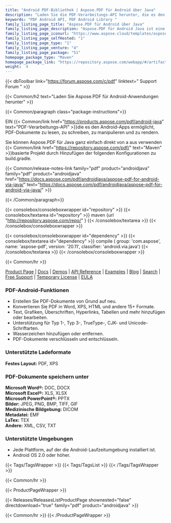 ```yaml
---
title: "Android PDF-Bibliothek | Aspose.PDF für Android über Java"
description: "Laden Sie die PDF-Verarbeitungs-API herunter, die es den Android-Apps ermöglicht, PDF-Dokumente zu lesen, zu schreiben, zu manipulieren und zu rendern. Die API unterstützt eine Vielzahl von branchenüblichen Dateiformaten, darunter HTML, TXT, EPUB, XPS und Bilder."
keywords: "PDF Android API, PDF Android Library "
family_listing_page_title: "Aspose.PDF für Android über Java"
family_listing_page_description: "Aspose.PDF für Android Java ist eine PDF-Verarbeitungs-API, mit der Android-Apps PDF-Dokumente lesen, schreiben, manipulieren und rendern können. Es unterstützt die Arbeit mit PDF-, TXT- und Bilddateiformaten."
family_listing_page_iconurl: "https://www.aspose.cloud/templates/aspose/App_Themes/V3/images/pdf/272x272/aspose_pdf-for-android-min.png"
family_listing_page_selfHosted: "1"
family_listing_page_type: "1"
family_listing_page_venture: "4"
family_listing_page_package: "51"
homepage_package_type: "Maven"
homepage_package_link: "https://repository.aspose.com/webapp/#/artifacts/browse/tree/General/repo/com/aspose/aspose-pdf"
weight:  4
---
```


{{< dbToolbar link="https://forum.aspose.com/c/pdf" linktext=" Support Forum " >}}


{{< Common/h2 text="Laden Sie Aspose.PDF für Android-Anwendungen herunter"  >}}

{{< Common/paragraph class="package-instructions">}}

EIN
{{< Common/link href="https://products.aspose.com/pdf/android-java" text="PDF-Verarbeitungs-API"  >}}die es den Android-Apps ermöglicht, PDF-Dokumente zu lesen, zu schreiben, zu manipulieren und zu rendern.

Sie können Aspose.PDF für Java ganz einfach direkt von a aus verwenden
{{< Common/link href="https://repository.aspose.com/pdf/" text="Maven"  >}}basierte Projekt durch Hinzufügen der folgenden Konfigurationen zu build.gradle.

{{< Common/release-notes-link family="pdf" product="androidjava" family="pdf" product="androidjava" href="https://docs.aspose.com/pdf/androidjava/aspose-pdf-for-android-via-java/" text="https://docs.aspose.com/pdf/androidjava/aspose-pdf-for-android-via-java/"  >}}

{{< /Common/paragraph>}}

{{< consolebox/consoleboxwrapper id="repository" >}}
   {{< consolebox/textarea id="repository" >}}
      maven {url "http://repository.aspose.com/repo/" }
   {{< /consolebox/textarea >}}
{{< /consolebox/consoleboxwrapper >}}

{{< consolebox/consoleboxwrapper id="dependency" >}}
   {{< consolebox/textarea id="dependency" >}}
      compile (
         group: 'com.aspose',
         name: 'aspose-pdf',
         version: '20.11',
         classifier: 'android.via.java')
   {{< /consolebox/textarea >}}
{{< /consolebox/consoleboxwrapper >}}

{{< Common/hr >}}

[Product Page](https://products.aspose.com/pdf/android-java/) | [Docs](https://docs.aspose.com/pdf/androidjava/) | [Demos](https://products.aspose.app/pdf/family) | [API Reference](https://reference.aspose.com/pdf/java) | [Examples](https://github.com/aspose-pdf/Aspose.PDF-for-Java) | [Blog](https://blog.aspose.com/category/pdf/) | [Search](https://search.aspose.com/) | [Free Support](https://forum.aspose.com/c/pdf/10) | [Temporary License](https://purchase.aspose.com/temporary-license) | [EULA](https://about.aspose.com/legal/eula/)

### PDF-Android-Funktionen

- Erstellen Sie PDF-Dokumente von Grund auf neu.
- Konvertieren Sie PDF in Word, XPS, HTML und andere 15+ Formate.
- Text, Grafiken, Überschriften, Hyperlinks, Tabellen und mehr hinzufügen oder bearbeiten.
- Unterstützung für Typ 1-, Typ 3-, TrueType-, CJK- und Unicode-Schriftarten.
- Wasserzeichen hinzufügen oder entfernen.
- PDF-Dokumente verschlüsseln und entschlüsseln.

### Unterstützte Ladeformate

**Festes Layout:** PDF, XPS

### PDF-Dokumente speichern unter

**Microsoft Word®:** DOC, DOCX\
**Microsoft Excel®:** XLS, XLSX\
**Microsoft PowerPoint®:** PPTX\
**Bilder:** JPEG, PNG, BMP, TIFF, GIF\
**Medizinische Bildgebung:** DICOM\
**Metadatei:** EMF\
**LaTex:** TEX\
**Andere:** XML, CSV, TXT

### Unterstützte Umgebungen

- Jede Plattform, auf der die Android-Laufzeitumgebung installiert ist.
- Android OS 2.0 oder höher.

{{< Tags/TagsWrapper >}}
{{< Tags/TagsList >}}
{{< /Tags/TagsWrapper >}}

{{< Common/hr >}}

{{< ProductPageWrapper >}}

<!-- ReleasesListProductPage-->

{{< Releases/ReleasesListProductPage shownested="false"  directdownload="true" family="pdf" product="androidjava" >}}

<!-- /ReleasesListProductPage-->

{{< Common/hr >}}
{{< /ProductPageWrapper >}}

